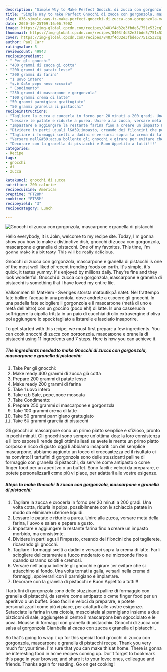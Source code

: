 ```yaml
---
description: "Simple Way to Make Perfect Gnocchi di zucca con gorgonzola, mascarpone e granella di pistacchi"
title: "Simple Way to Make Perfect Gnocchi di zucca con gorgonzola, mascarpone e granella di pistacchi"
slug: 836-simple-way-to-make-perfect-gnocchi-di-zucca-con-gorgonzola-mascarpone-e-granella-di-pistacchi
date: 2020-10-25T09:16:06.790Z
image: https://img-global.cpcdn.com/recipes/8403f4d32e3fbde5/751x532cq70/gnocchi-di-zucca-con-gorgonzola-mascarpone-e-granella-di-pistacchi-recipe-main-photo.jpg
thumbnail: https://img-global.cpcdn.com/recipes/8403f4d32e3fbde5/751x532cq70/gnocchi-di-zucca-con-gorgonzola-mascarpone-e-granella-di-pistacchi-recipe-main-photo.jpg
cover: https://img-global.cpcdn.com/recipes/8403f4d32e3fbde5/751x532cq70/gnocchi-di-zucca-con-gorgonzola-mascarpone-e-granella-di-pistacchi-recipe-main-photo.jpg
author: Paul Carr
ratingvalue: 5
reviewcount: 49943
recipeingredient:
- " Per gli gnocchi"
- "400 grammi di zucca gi cotta"
- "200 grammi di patate lesse"
- "200 grammi di farina"
- "1 uovo intero"
- "q.b Sale pepe noce moscata"
- " Condimento"
- "250 grammi di mascarpone e gorgonzola"
- "100 grammi crema di latte"
- "50 grammi parmigiano grattugiato"
- "50 grammi granella di pistacchi"
recipeinstructions:
- "Tagliare la zucca e cuocerla in forno per 20 minuti a 200 gradi. Una volta cotta, ridurla in polpa, possibilmente con lo schiaccia patate in modo da eliminare ulteriore liquidi."
- "Lessare le patate e ridurle a purea. Unire alla zucca, versare metà della farina, l&#39;uovo e salare e pepare a gusto."
- "Impastare e aggiungere la restante farina fino a creare un impasto morbido, ma consistente."
- "Dividere in parti uguali l&#39;impasto, creando dei filoncini che poi taglierete, ricavando gli gnocchi."
- "Tagliare i formaggi scelti a dadini e versarci sopra la crema di latte. Farli sciogliere delicatamente a fuoco moderato o nel microonde fino a quando saranno sciolti e cremosi."
- "Versare nell&#39;acqua bollente gli gnocchi e girare per evitare che si attacchino al fondo. Una volta tornati a galla, versarli nella crema di formaggi, spolverarli con il parmigiano e impiantare."
- "Decorare con la granella di pistacchi e Buon Appetito a tutti!!!"
categories:
- Recipe
tags:
- gnocchi
- di
- zucca

katakunci: gnocchi di zucca 
nutrition: 200 calories
recipecuisine: American
preptime: "PT28M"
cooktime: "PT35M"
recipeyield: "3"
recipecategory: Lunch

---
```



![Gnocchi di zucca con gorgonzola, mascarpone e granella di pistacchi](https://img-global.cpcdn.com/recipes/8403f4d32e3fbde5/751x532cq70/gnocchi-di-zucca-con-gorgonzola-mascarpone-e-granella-di-pistacchi-recipe-main-photo.jpg)

Hello everybody, it is John, welcome to my recipe site. Today, I'm gonna show you how to make a distinctive dish, gnocchi di zucca con gorgonzola, mascarpone e granella di pistacchi. One of my favorites. This time, I'm gonna make it a bit tasty. This will be really delicious.

Gnocchi di zucca con gorgonzola, mascarpone e granella di pistacchi is one of the most well liked of recent trending foods on earth. It's simple, it's quick, it tastes yummy. It's enjoyed by millions daily. They're fine and they look wonderful. Gnocchi di zucca con gorgonzola, mascarpone e granella di pistacchi is something that I have loved my entire life.

Välkommen till MatHem - Sveriges största matbutik på nätet. Nel frattempo fate bollire l&#39;acqua in una pentola, dove andrete a cuocere gli gnocchi. In una padella fate sciogliere il gorgonzola e il mascarpone (metà di uno e metà dell&#39;altro) con un goccino (poco eh!) di latte. In una casseruola soffriggere la cipolla tritata in un paio di cucchiai di olio extravergine d&#39;oliva poi aggiungere lo speck tagliato a listarelle e lasciarlo insaporire.


To get started with this recipe, we must first prepare a few ingredients. You can cook gnocchi di zucca con gorgonzola, mascarpone e granella di pistacchi using 11 ingredients and 7 steps. Here is how you can achieve it.

<!--inarticleads1-->

##### The ingredients needed to make Gnocchi di zucca con gorgonzola, mascarpone e granella di pistacchi:

1. Take  Per gli gnocchi:
1. Make ready 400 grammi di zucca già cotta
1. Prepare 200 grammi di patate lesse
1. Make ready 200 grammi di farina
1. Take 1 uovo intero
1. Take q.b Sale, pepe, noce moscata
1. Take  Condimento:
1. Prepare 250 grammi di mascarpone e gorgonzola
1. Take 100 grammi crema di latte
1. Take 50 grammi parmigiano grattugiato
1. Take 50 grammi granella di pistacchi


Gli gnocchi al mascarpone sono un primo piatto semplice e sfizioso, pronto in pochi minuti. Gli gnocchi sono sempre un&#39;ottima idea: la loro consistenza e il loro sapore li rende degli ottimi alleati se avete in mente un primo piatto corposo e ricco di gusto; oggi li abbiamo insaporiti con del semplice mascarpone, abbiamo aggiunto un tocco di croccantezza ed il risultato ci ha convinto! I tartufini di gorgonzola sono delle stuzzicanti palline di formaggio con granella di pistacchi, da servire come antipasto o come finger food per un aperitivo o un buffet. Sono facili e veloci da preparare, e potete personalizzarli come più vi piace, per adattarli alle vostre esigenze. 

<!--inarticleads2-->

##### Steps to make Gnocchi di zucca con gorgonzola, mascarpone e granella di pistacchi:

1. Tagliare la zucca e cuocerla in forno per 20 minuti a 200 gradi. Una volta cotta, ridurla in polpa, possibilmente con lo schiaccia patate in modo da eliminare ulteriore liquidi.
1. Lessare le patate e ridurle a purea. Unire alla zucca, versare metà della farina, l&#39;uovo e salare e pepare a gusto.
1. Impastare e aggiungere la restante farina fino a creare un impasto morbido, ma consistente.
1. Dividere in parti uguali l&#39;impasto, creando dei filoncini che poi taglierete, ricavando gli gnocchi.
1. Tagliare i formaggi scelti a dadini e versarci sopra la crema di latte. Farli sciogliere delicatamente a fuoco moderato o nel microonde fino a quando saranno sciolti e cremosi.
1. Versare nell&#39;acqua bollente gli gnocchi e girare per evitare che si attacchino al fondo. Una volta tornati a galla, versarli nella crema di formaggi, spolverarli con il parmigiano e impiantare.
1. Decorare con la granella di pistacchi e Buon Appetito a tutti!!!


I tartufini di gorgonzola sono delle stuzzicanti palline di formaggio con granella di pistacchi, da servire come antipasto o come finger food per un aperitivo o un buffet. Sono facili e veloci da preparare, e potete personalizzarli come più vi piace, per adattarli alle vostre esigenze. Setacciate la farina in una ciotola, mescolatela al parmigiano insieme a due pizziconi di sale, aggiungete al centro il mascarpone ben sgocciolato e le uova. Mousse di formaggi con granella di pistacchio. Gnocchi di zucca con salsa al gorgonzola Ciambella al cacao con zucca e granella di pistacchi.. 

So that's going to wrap it up for this special food gnocchi di zucca con gorgonzola, mascarpone e granella di pistacchi recipe. Thank you very much for your time. I'm sure that you can make this at home. There is gonna be interesting food in home recipes coming up. Don't forget to bookmark this page in your browser, and share it to your loved ones, colleague and friends. Thanks again for reading. Go on get cooking!
